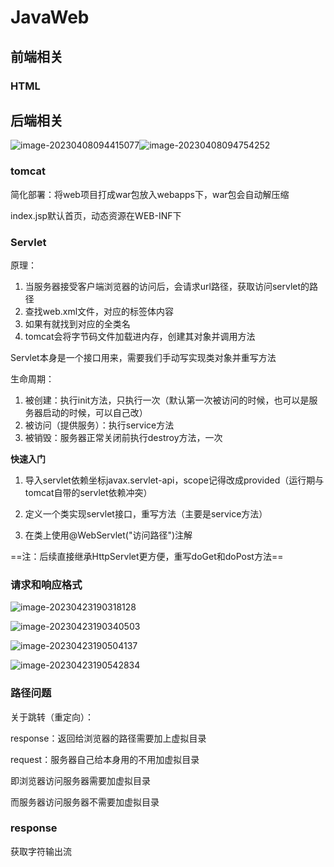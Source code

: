 # JavaWeb

## 前端相关

### HTML

## 后端相关

![image-20230408094415077](C:\Users\31493\AppData\Roaming\Typora\typora-user-images\image-20230408094415077.png)![image-20230408094754252](C:\Users\31493\AppData\Roaming\Typora\typora-user-images\image-20230408094754252.png)

### tomcat

简化部署：将web项目打成war包放入webapps下，war包会自动解压缩

index.jsp默认首页，动态资源在WEB-INF下

### Servlet

原理：

1. 当服务器接受客户端浏览器的访问后，会请求url路径，获取访问servlet的路径
2. 查找web.xml文件，对应的<url-pattern>标签体内容
3. 如果有就找到对应的<servlet-class>全类名
4. tomcat会将字节码文件加载进内存，创建其对象并调用方法

Servlet本身是一个接口用来，需要我们手动写实现类对象并重写方法

生命周期：

1. 被创建：执行init方法，只执行一次（默认第一次被访问的时候，也可以是服务器启动的时候，可以自己改）
2. 被访问（提供服务）：执行service方法
3. 被销毁：服务器正常关闭前执行destroy方法，一次

**快速入门**

1. 导入servlet依赖坐标javax.servlet-api，scope记得改成provided（运行期与tomcat自带的servlet依赖冲突）

2. 定义一个类实现servlet接口，重写方法（主要是service方法）
3. 在类上使用@WebServlet("访问路径")注解

==注：后续直接继承HttpServlet更方便，重写doGet和doPost方法==

### 请求和响应格式

![image-20230423190318128](C:\Users\31493\AppData\Roaming\Typora\typora-user-images\image-20230423190318128.png)

![image-20230423190340503](C:\Users\31493\AppData\Roaming\Typora\typora-user-images\image-20230423190340503.png)

![image-20230423190504137](C:\Users\31493\AppData\Roaming\Typora\typora-user-images\image-20230423190504137.png)

![image-20230423190542834](C:\Users\31493\AppData\Roaming\Typora\typora-user-images\image-20230423190542834.png)

### 路径问题

关于跳转（重定向）：

response：返回给浏览器的路径需要加上虚拟目录

request：服务器自己给本身用的不用加虚拟目录

即浏览器访问服务器需要加虚拟目录

而服务器访问服务器不需要加虚拟目录

### response

获取字符输出流